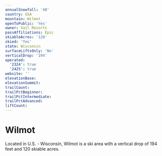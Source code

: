 ```yaml
---
annualSnowfall: '48'
country: USA
mountain: Wilmot
openToPublic: 'Yes'
owner: Vail Resorts
passAffiliations: Epic
skiableAcres: '120'
skied: 'Yes'
state: Wisconsin
surfaceLiftsOnly: 'No'
verticalDrop: '194'
operated:
  '2324': true
  '2425': true
website: ''
elevationBase:
elevationSummit:
trailCount:
trailPctBeginner:
trailPctIntermediate:
trailPctAdvanced:
liftCount:
---
```



# Wilmot

Located in U.S. - Wisconsin, Wilmot is a ski area with a vertical drop of 194 feet and 120 skiable acres.
